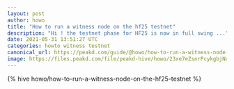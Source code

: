 ```yaml
---
layout: post
author: howo
title: "How to run a witness node on the hf25 testnet"
description: "Hi ! the testnet phase for HF25 is now in full swing ..."
date: 2021-05-31 13:51:27 UTC
categories: howto witness testnet
canonical_url: https://peakd.com/guide/@howo/how-to-run-a-witness-node-on-the-hf25-testnet
image: https://files.peakd.com/file/peakd-hive/howo/23xe7eZsnrPcykgbjNqyAudjuQ8nfGfqRzVCpTShns5vRs2J9gcknbewso9v32YFhw54x.png
---
```

{% hive howo/how-to-run-a-witness-node-on-the-hf25-testnet %}
